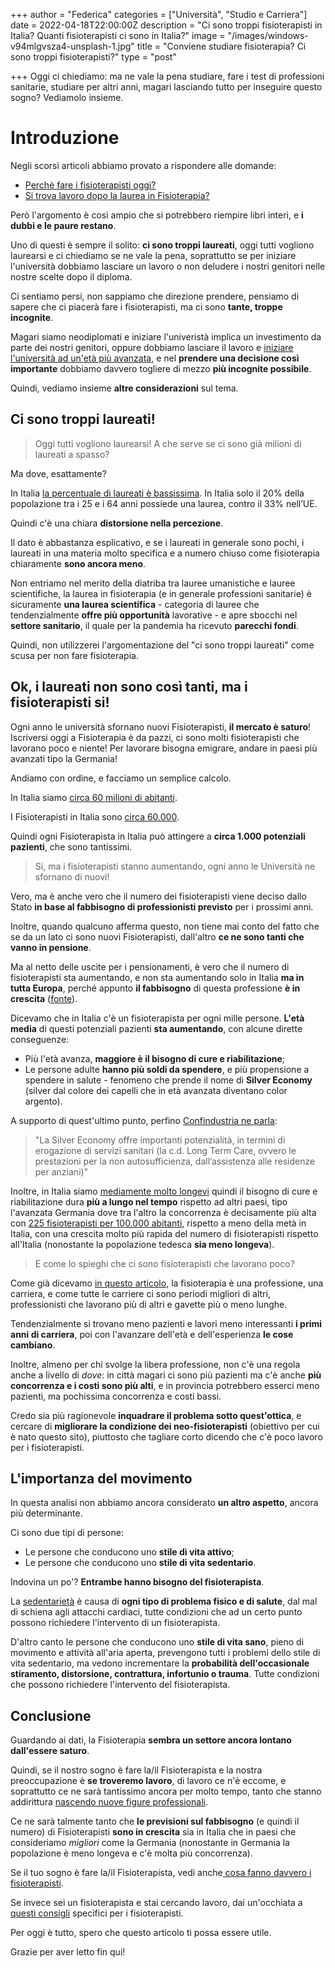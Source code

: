 +++
author = "Federica"
categories = ["Università", "Studio e Carriera"]
date = 2022-04-18T22:00:00Z
description = "Ci sono troppi fisioterapisti in Italia? Quanti fisioterapisti ci sono in Italia?"
image = "/images/windows-v94mlgvsza4-unsplash-1.jpg"
title = "Conviene studiare fisioterapia? Ci sono troppi fisioterapisti?"
type = "post"

+++
Oggi ci chiediamo: ma ne vale la pena studiare, fare i test di professioni sanitarie, studiare per altri anni, magari lasciando tutto per inseguire questo sogno? Vediamolo insieme.

# Introduzione

Negli scorsi articoli abbiamo provato a rispondere alle domande:

* [Perchè fare i fisioterapisti oggi?](https://fisioterapisti.org/perche-fare-il-fisioterapista-nel-2022/ "Perchè fare i fisioterapisti nel 2022")
* [Si trova lavoro dopo la laurea in Fisioterapia?](https://fisioterapisti.org/si-trova-lavoro-con-la-laurea-in-fisioterapia/ "Si trova lavoro con la laurea in Fisioterapia?")

Però l'argomento è così ampio che si potrebbero riempire libri interi, e **i dubbi e le paure restano**.

Uno di questi è sempre il solito: **ci sono troppi laureati**, oggi tutti vogliono laurearsi e ci chiediamo se ne vale la pena, soprattutto se per iniziare l'università dobbiamo lasciare un lavoro o non deludere i nostri genitori nelle nostre scelte dopo il diploma.

Ci sentiamo persi, non sappiamo che direzione prendere, pensiamo di sapere che ci piacerà fare i fisioterapisti, ma ci sono **tante, troppe incognite**.

Magari siamo neodiplomati e iniziare l'univeristà implica un investimento da parte dei nostri genitori, oppure dobbiamo lasciare il lavoro e [iniziare l'università ad un'età più avanzata](https://fisioterapisti.org/iniziare-tardi-l-universita/ "Iniziare tardi l'Università"), e nel **prendere una decisione così importante** dobbiamo davvero togliere di mezzo **più incognite possibile**.

Quindi, vediamo insieme **altre considerazioni** sul tema.

## Ci sono troppi laureati!

> Oggi tutti vogliono laurearsi! A che serve se ci sono già milioni di laureati a spasso?

Ma dove, esattamente?

In Italia [la percentuale di laureati è bassissima](https://www.ilsole24ore.com/art/cresce-gap-dell-italia-201percento-laureati-contro-328percento-ue-AEWn3co "Cresce il gap dell’Italia, 20,1% di laureati contro 32,8% Ue"). In Italia solo il 20% della popolazione tra i 25 e i 64 anni possiede una laurea, contro il 33% nell’UE.

Quindi c'è una chiara **distorsione nella percezione**.

Il dato è abbastanza esplicativo, e se i laureati in generale sono pochi, i laureati in una materia molto specifica e a numero chiuso come fisioterapia chiaramente **sono ancora meno**.

Non entriamo nel merito della diatriba tra lauree umanistiche e lauree scientifiche, la laurea in fisioterapia (e in generale professioni sanitarie) è sicuramente **una laurea scientifica** - categoria di lauree che tendenzialmente **offre più opportunità** lavorative - e apre sbocchi nel **settore sanitario**, il quale per la pandemia ha ricevuto **parecchi fondi**.

Quindi, non utilizzerei l'argomentazione del "ci sono troppi laureati" come scusa per non fare fisioterapia.

## Ok, i laureati non sono così tanti, ma i fisioterapisti si!

Ogni anno le università sfornano nuovi Fisioterapisti, **il mercato è saturo**! Iscriversi oggi a Fisioterapia è da pazzi, ci sono molti fisioterapisti che lavorano poco e niente! Per lavorare bisogna emigrare, andare in paesi più avanzati tipo la Germania!

Andiamo con ordine, e facciamo un semplice calcolo.

In Italia siamo [circa 60 milioni di abitanti](https://it.wikipedia.org/wiki/Demografia_d%27Italia "Demografia d'Italia - Wikipedia").

I Fisioterapisti in Italia sono [circa 60.000]().

Quindi ogni Fisioterapista in Italia può attingere a **circa 1.000 potenziali pazienti**, che sono tantissimi.

> Si, ma i fisioterapisti stanno aumentando, ogni anno le Università ne sfornano di nuovi!

Vero, ma è anche vero che il numero dei fisioterapisti viene deciso dallo Stato **in base al fabbisogno di professionisti previsto** per i prossimi anni.

Inoltre, quando qualcuno afferma questo, non tiene mai conto del fatto che se da un lato ci sono nuovi Fisioterapisti, dall'altro **ce ne sono tanti che vanno in pensione**.

Ma al netto delle uscite per i pensionamenti, è vero che il numero di fisioterapisti sta aumentando, e non sta aumentando solo in Italia **ma in tutta Europa**, perché appunto **il fabbisogno** di questa professione **è in crescita** ([fonte](https://www.quotidianosanita.it/lavoro-e-professioni/articolo.php?articolo_id=69854 "Dati Eurostat - Quotidiano Sanità")).

Dicevamo che in Italia c'è un fisioterapista per ogni mille persone. **L'età media** di questi potenziali pazienti **sta aumentando**, con alcune dirette conseguenze:

* Più l'età avanza, **maggiore è il bisogno di cure e riabilitazione**;
* Le persone adulte **hanno più soldi da spendere**, e più propensione a spendere in salute - fenomeno che prende il nome di **Silver Economy** (silver dal colore dei capelli che in età avanzata diventano color argento).

A supporto di quest'ultimo punto, perfino [Confindustria ne parla](https://www.confindustria.it/home/centro-studi/temi-di-ricerca/scenari-geoeconomici/tutti/dettaglio/silver-economy-l-economia-della-terza-eta-consumi-ricchezza-e-nuove-opportunita-per-le-imprese "L’ECONOMIA DELLA TERZA ETÀ: CONSUMI, RICCHEZZA E NUOVE OPPORTUNITÀ PER LE IMPRESE"):

> "La Silver Economy offre importanti potenzialità, in termini di erogazione di servizi sanitari (la c.d. Long Term Care, ovvero le prestazioni per la non autosufficienza, dall’assistenza alle residenze per anziani)"

Inoltre, in Italia siamo [mediamente molto longevi](https://www.infodata.ilsole24ore.com/2019/11/10/vecchio-continente-invecchia-leta-media-aumentata-43-anni/ "Infodata - Il Sole 24 Ore") quindi il bisogno di cure e riabilitazione dura **più a lungo nel tempo** rispetto ad altri paesi, tipo l'avanzata Germania dove tra l'altro la concorrenza è decisamente più alta con [225 fisioterapisti per 100.000 abitanti](https://www.quotidianosanita.it/lavoro-e-professioni/articolo.php?articolo_id=69854 "Dati Eurostat - quotidianosanità.it"), rispetto a meno della metà in Italia, con una crescita molto più rapida del numero di fisioterapisti rispetto all'Italia (nonostante la popolazione tedesca **sia meno longeva**).

> E come lo spieghi che ci sono fisioterapisti che lavorano poco?

Come già dicevamo [in questo articolo](https://fisioterapisti.org/si-trova-lavoro-con-la-laurea-in-fisioterapia/ "Si trova lavoro con la laurea in fisioterapia?"), la fisioterapia è una professione, una carriera, e come tutte le carriere ci sono periodi migliori di altri, professionisti che lavorano più di altri e gavette più o meno lunghe. 

Tendenzialmente si trovano meno pazienti e lavori meno interessanti **i primi anni di carriera**, poi con l'avanzare dell'età e dell'esperienza **le cose cambiano**.

Inoltre, almeno per chi svolge la libera professione, non c'è una regola anche a livello di _dove_: in città magari ci sono più pazienti ma c'è anche **più concorrenza e i costi sono più alti**, e in provincia potrebbero esserci meno pazienti, ma pochissima concorrenza e costi bassi.

Credo sia più ragionevole **inquadrare il problema sotto quest'ottica**, e cercare di **migliorare la condizione dei neo-fisioterapisti** (obiettivo per cui è nato questo sito), piuttosto che tagliare corto dicendo che c'è poco lavoro per i fisioterapisti.

## L'importanza del movimento

In questa analisi non abbiamo ancora considerato **un altro aspetto**, ancora più determinante.

Ci sono due tipi di persone:

* Le persone che conducono uno **stile di vita attivo**;
* Le persone che conducono uno **stile di vita sedentario**.

Indovina un po'? **Entrambe hanno bisogno del fisioterapista**.

La [sedentarietà](https://it.wikipedia.org/wiki/Stile_di_vita_sedentario "Stile di vita sedentario - Wikipedia.org") è causa di **ogni tipo di problema fisico e di salute**, dal mal di schiena agli attacchi cardiaci, tutte condizioni che ad un certo punto possono richiedere l'intervento di un fisioterapista.

D'altro canto le persone che conducono uno **stile di vita sano**, pieno di movimento e attività all'aria aperta, prevengono tutti i problemi dello stile di vita sedentario, ma vedono incrementare la **probabilità dell'occasionale stiramento, distorsione, contrattura, infortunio o trauma**. Tutte condizioni che possono richiedere l'intervento del fisioterapista.

## Conclusione

Guardando ai dati, la Fisioterapia **sembra un settore ancora lontano dall'essere saturo**.

Quindi, se il nostro sogno è fare la/il Fisioterapista e la nostra preoccupazione è **se troveremo lavoro**, di lavoro ce n'è eccome, e soprattutto ce ne sarà tantissimo ancora per molto tempo, tanto che stanno addirittura [nascendo nuove figure professionali](https://fisioterapisti.org/cosa-c-e-nel-futuro-della-fisioterapia-in-italia/ "Cosa c'è nel futuro della fisioterapia in Italia").

Ce ne sarà talmente tanto che **le previsioni sul fabbisogno** (e quindi il numero) di Fisioterapisti **sono in crescita** sia in Italia che in paesi che consideriamo _migliori_ come la Germania (nonostante in Germania la popolazione è meno longeva e c'è molta più concorrenza).

Se il tuo sogno è fare la/il Fisioterapista, vedi anche[ cosa fanno davvero i fisioterapisti](https://fisioterapisti.org/che-fanno-veramente-i-fisioterapisti/ "Che fanno i fisioterapisti?").

Se invece sei un fisioterapista e stai cercando lavoro, dai un'occhiata a [questi consigli](https://fisioterapisti.org/come-trovare-lavoro-dopo-la-laurea/ "Come cercare lavoro dopo la laurea in fisioterapia") specifici per i fisioterapisti.

Per oggi è tutto, spero che questo articolo ti possa essere utile. 

Grazie per aver letto fin qui!